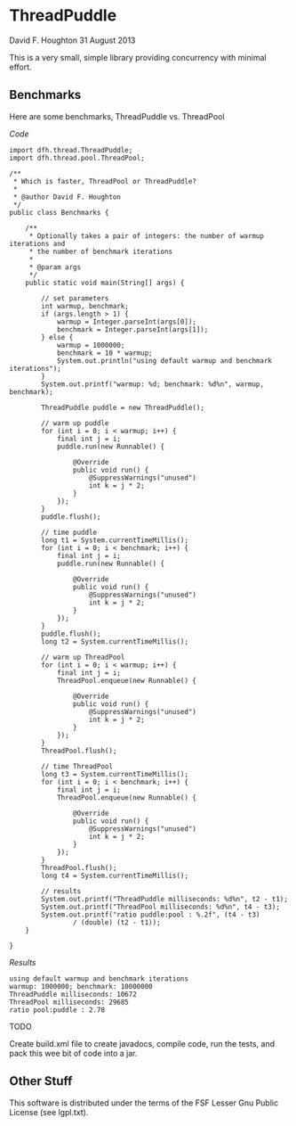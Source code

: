ThreadPuddle
============

David F. Houghton
31 August 2013

This is a very small, simple library providing concurrency with minimal effort.

Benchmarks
----------

Here are some benchmarks, ThreadPuddle vs. ThreadPool

*Code*

    import dfh.thread.ThreadPuddle;
    import dfh.thread.pool.ThreadPool;
    
    /**
     * Which is faster, ThreadPool or ThreadPuddle?
     * 
     * @author David F. Houghton
     */
    public class Benchmarks {
    
    	/**
    	 * Optionally takes a pair of integers: the number of warmup iterations and
    	 * the number of benchmark iterations
    	 * 
    	 * @param args
    	 */
    	public static void main(String[] args) {
    		
    		// set parameters
    		int warmup, benchmark;
    		if (args.length > 1) {
    			warmup = Integer.parseInt(args[0]);
    			benchmark = Integer.parseInt(args[1]);
    		} else {
    			warmup = 1000000;
    			benchmark = 10 * warmup;
    			System.out.println("using default warmup and benchmark iterations");
    		}
    		System.out.printf("warmup: %d; benchmark: %d%n", warmup, benchmark);
    
    		ThreadPuddle puddle = new ThreadPuddle();
    
    		// warm up puddle
    		for (int i = 0; i < warmup; i++) {
    			final int j = i;
    			puddle.run(new Runnable() {
    
    				@Override
    				public void run() {
    					@SuppressWarnings("unused")
    					int k = j * 2;
    				}
    			});
    		}
    		puddle.flush();
    
    		// time puddle
    		long t1 = System.currentTimeMillis();
    		for (int i = 0; i < benchmark; i++) {
    			final int j = i;
    			puddle.run(new Runnable() {
    
    				@Override
    				public void run() {
    					@SuppressWarnings("unused")
    					int k = j * 2;
    				}
    			});
    		}
    		puddle.flush();
    		long t2 = System.currentTimeMillis();
    
    		// warm up ThreadPool
    		for (int i = 0; i < warmup; i++) {
    			final int j = i;
    			ThreadPool.enqueue(new Runnable() {
    
    				@Override
    				public void run() {
    					@SuppressWarnings("unused")
    					int k = j * 2;
    				}
    			});
    		}
    		ThreadPool.flush();
    
    		// time ThreadPool
    		long t3 = System.currentTimeMillis();
    		for (int i = 0; i < benchmark; i++) {
    			final int j = i;
    			ThreadPool.enqueue(new Runnable() {
    
    				@Override
    				public void run() {
    					@SuppressWarnings("unused")
    					int k = j * 2;
    				}
    			});
    		}
    		ThreadPool.flush();
    		long t4 = System.currentTimeMillis();
    
    		// results
    		System.out.printf("ThreadPuddle milliseconds: %d%n", t2 - t1);
    		System.out.printf("ThreadPool milliseconds: %d%n", t4 - t3);
    		System.out.printf("ratio puddle:pool : %.2f", (t4 - t3)
    				/ (double) (t2 - t1));
    	}
    
    }

*Results*

    using default warmup and benchmark iterations
    warmup: 1000000; benchmark: 10000000
    ThreadPuddle milliseconds: 10672
    ThreadPool milliseconds: 29685
    ratio pool:puddle : 2.78

TODO

Create build.xml file to create javadocs, compile code, run the tests, and pack
this wee bit of code into a jar.

Other Stuff
-----------
This software is distributed under the terms of the FSF Lesser Gnu 
Public License (see lgpl.txt).

